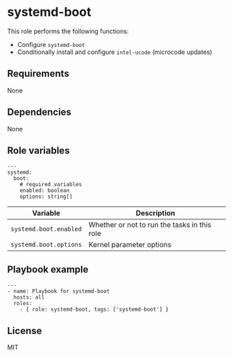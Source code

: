 # systemd-boot

This role performs the following functions:

- Configure `systemd-boot`
- Conditionally install and configure `intel-ucode` (microcode updates)

## Requirements

None

## Dependencies

None

## Role variables

```
---
systemd:
  boot:
    # required variables
    enabled: boolean
    options: string[]
```

| Variable               | Description                                  |
| ---------------------- | -------------------------------------------- |
| `systemd.boot.enabled` | Whether or not to run the tasks in this role |
| `systemd.boot.options` | Kernel parameter options                     |

## Playbook example

```
---
- name: Playbook for systemd-boot
  hosts: all
  roles:
    - { role: systemd-boot, tags: ['systemd-boot'] }
```

## License

MIT
